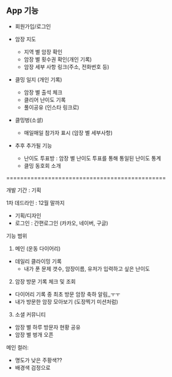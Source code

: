 ## App 기능
- 회원가입/로그인
- 암장 지도
  - 지역 별 암장 확인
  - 암장 별 횟수권 확인(개인 기록)
  - 암장 세부 사항 링크(주소, 전화번호 등)
- 클밍 일지 (개인 기록)
  - 암장 별 출석 체크
  - 클리어 난이도 기록
  - 풀이공유 (인스타 링크로)
- 클밍벙(소셜)
  - 매일매일 참가자 표시 (암장 별 세부사항)
  
- 추후 추가될 기능
  - 난이도 투표방 : 암장 별 난이도 투표를 통해 통일된 난이도 통계
  - 클밍 동호회 소개
 
==============================================

개발 기간 : 
기획

1차 데드라인 : 12월 말까지 
- 기획/디자인
- 로그인 : 간편로그인 (카카오, 네이버, 구글)


기능 범위 


1. 메인 (운동 다이어리)
 - 데일리 클라이밍 기록
    * 내가 푼 문제 갯수, 암장이름, 유저가 입력하고 싶은 난이도
 
2. 암장 방문 기록 체크 및 조회
 -  다이어리 기록 중 최초 방문 암장 축하 알림,,ㅜㅜ
 -   내가 방문한 암장 모아보기 (도장찍기 미션처럼)


3. 소셜 커뮤니티  
 - 암장 별 하루 방문자 현황 공유
 - 암장 별 벙개 오픈




메인 컬러: 
- 명도가 낮은 주황색??
- 배경색 검정으로 
